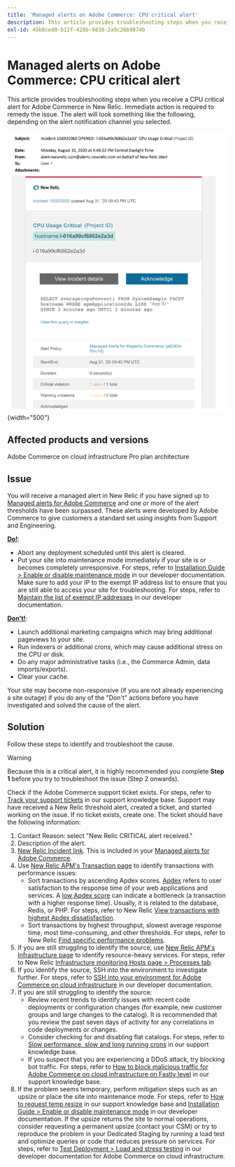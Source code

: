 ```yaml
---
title: 'Managed alerts on Adobe Commerce: CPU critical alert'
description: This article provides troubleshooting steps when you receive a CPU critical alert for Adobe Commerce in New Relic. Immediate action is required to remedy the issue. The alert will look something like the following, depending on the alert notification channel you selected.
exl-id: 45b8ced0-b12f-428b-9838-2a9c26b9874b
---
```

# Managed alerts on Adobe Commerce: CPU critical alert

This article provides troubleshooting steps when you receive a CPU critical alert for Adobe Commerce in New Relic. Immediate action is required to remedy the issue. The alert will look something like the following, depending on the alert notification channel you selected.

![disc critical alert](assets/cpu-critical-magento-managed.png){width="500"}

## Affected products and versions

Adobe Commerce on cloud infrastructure Pro plan architecture

## Issue

You will receive a managed alert in New Relic if you have signed up to [Managed alerts for Adobe Commerce](/help/support-tools/managed-alerts-for-adobe-commerce/managed-alerts-for-magento-commerce.md) and one or more of the alert thresholds have been surpassed. These alerts were developed by Adobe Commerce to give customers a standard set using insights from Support and Engineering.

 <u>**Do!**</u>:

* Abort any deployment scheduled until this alert is cleared.
* Put your site into maintenance mode immediately if your site is or becomes completely unresponsive. For steps, refer to [Installation Guide > Enable or disable maintenance mode](https://devdocs.magento.com/guides/v2.4/install-gde/install/cli/install-cli-subcommands-maint.html?itm_source=devdocs&itm_medium=search_page&itm_campaign=federated_search&itm_term=mainten) in our developer documentation. Make sure to add your IP to the exempt IP address list to ensure that you are still able to access your site for troubleshooting. For steps, refer to [Maintain the list of exempt IP addresses](https://devdocs.magento.com/guides/v2.4/install-gde/install/cli/install-cli-subcommands-maint.html?itm_source=devdocs&itm_medium=search_page&itm_campaign=federated_search&itm_term=mainten#instgde-cli-maint-exempt) in our developer documentation.

 <u>**Don't!**</u>:

* Launch additional marketing campaigns which may bring additional pageviews to your site.
* Run indexers or additional crons, which may cause additional stress on the CPU or disk.
* Do any major administrative tasks (i.e., the Commerce Admin, data imports/exports).
* Clear your cache.

Your site may become non-responsive (if you are not already experiencing a site outage) if you do any of the "Don't" actions before you have investigated and solved the cause of the alert.

## Solution

Follow these steps to identify and troubleshoot the cause.

>[!WARNING]
>
>Because this is a critical alert, it is highly recommended you complete **Step 1** before you try to troubleshoot the issue (Step 2 onwards).

Check if the Adobe Commerce support ticket exists. For steps, refer to [Track your support tickets](/help/help-center-guide/help-center/magento-help-center-user-guide.md#track-tickets) in our support knowledge base. Support may have received a New Relic threshold alert, created a ticket, and started working on the issue. If no ticket exists, create one. The ticket should have the following information:

1. Contact Reason: select "New Relic CRITICAL alert received."
1. Description of the alert.
1. [New Relic Incident link](https://docs.newrelic.com/docs/alerts-applied-intelligence/new-relic-alerts/alert-incidents/view-violation-event-details-incidents). This is included in your [Managed alerts for Adobe Commerce](/help/support-tools/managed-alerts-for-adobe-commerce/managed-alerts-for-magento-commerce.md).
1. Use [New Relic APM's Transaction page](https://docs.newrelic.com/docs/apm/applications-menu/monitoring/transactions-page-find-specific-performance-problems) to identify transactions with performance issues:
    * Sort transactions by ascending Apdex scores. [Apdex](https://docs.newrelic.com/docs/apm/new-relic-apm/apdex/apdex-measure-user-satisfaction) refers to user satisfaction to the response time of your web applications and services. A [low Apdex score](https://support.magento.com/hc/en-us/articles/360046422091-Managed-alerts-for-Magento-Commerce-Apdex-warning-alert) can indicate a bottleneck (a transaction with a higher response time). Usually, it is related to the database, Redis, or PHP. For steps, refer to New Relic [View transactions with highest Apdex dissatisfaction](https://docs.newrelic.com/docs/apm/new-relic-apm/apdex/view-your-apdex-score#apdex-dissat).
    * Sort transactions by highest throughput, slowest average response time, most time-consuming, and other thresholds. For steps, refer to New Relic [Find specific performance problems](https://docs.newrelic.com/docs/apm/applications-menu/monitoring/transactions-page-find-specific-performance-problems).
1. If you are still struggling to identify the source, use [New Relic APM's Infrastructure page](https://docs.newrelic.com/docs/infrastructure/infrastructure-ui-pages/infrastructure-hosts-page) to identify resource-heavy services. For steps, refer to New Relic [Infrastructure monitoring Hosts page > Processes tab](https://docs.newrelic.com/docs/infrastructure/infrastructure-ui-pages/infrastructure-hosts-page/#processes-tab).
1. If you identify the source, SSH into the environment to investigate further. For steps, refer to [SSH into your environment for Adobe Commerce on cloud infrastructure](https://devdocs.magento.com/cloud/env/environments-ssh.html#ssh) in our developer documentation.
1. If you are still struggling to identify the source:
    * Review recent trends to identify issues with recent code deployments or configuration changes (for example, new customer groups and large changes to the catalog). It is recommended that you review the past seven days of activity for any correlations in code deployments or changes.
    * Consider checking for and disabling flat catalogs. For steps, refer to [Slow performance, slow and long running crons](/help/troubleshooting/miscellaneous/slow-performance-slow-and-long-running-crons.md) in our support knowledge base.
    * If you suspect that you are experiencing a DDoS attack, try blocking bot traffic. For steps, refer to [How to block malicious traffic for Adobe Commerce on cloud infrastructure on Fastly level](/help/how-to/general/block-malicious-traffic-for-magento-commerce-on-fastly-level.md) in our support knowledge base.
1. If the problem seems temporary, perform mitigation steps such as an upsize or place the site into maintenance mode. For steps, refer to [How to request temp resize](https://support.magento.com/hc/en-us/articles/360041138511) in our support knowledge base and [Installation Guide > Enable or disable maintenance mode](https://devdocs.magento.com/guides/v2.4/install-gde/install/cli/install-cli-subcommands-maint.html?itm_source=devdocs&itm_medium=search_page&itm_campaign=federated_search&itm_term=mainten) in our developer documentation. If the upsize returns the site to normal operations, consider requesting a permanent upsize (contact your CSM) or try to reproduce the problem in your Dedicated Staging by running a load test and optimize queries or code that reduces pressure on services. For steps, refer to [Test Deployment > Load and stress testing](https://devdocs.magento.com/cloud/live/stage-prod-test.html#loadtest) in our developer documentation for Adobe Commerce on cloud infrastructure.
